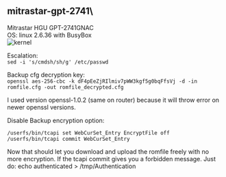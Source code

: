 ## mitrastar-gpt-2741\
Mitrastar HGU GPT-2741GNAC \
OS: linux 2.6.36 with BusyBox\
![kernel](https://github.com/alpacin0/mitrastar-gpt-2741/assets/16215180/c79601fe-73f3-4586-98d5-1344c0a1d7a8)

Escalation:\
```sed -i 's/cmdsh/sh/g' /etc/passwd```

Backup cfg decryption key:\
```openssl aes-256-cbc -k dF4pEeZjRIlmiv7pWW3kgf5g0bqFfsVj -d -in romfile.cfg -out romfile_decrypted.cfg```

I used version openssl-1.0.2 (same on router) because it will throw error on newer openssl versions.

Disable Backup encryption option:
```
/userfs/bin/tcapi set WebCurSet_Entry EncryptFile off
/userfs/bin/tcapi commit WebCurSet_Entry
```

Now that should let you download and upload the romfile freely with no more encryption.
If the tcapi commit gives you a forbidden message. Just do:
echo authenticated > /tmp/Authentication


